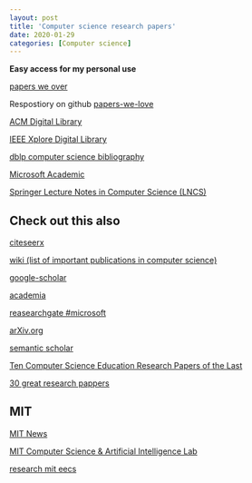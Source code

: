 ```yaml
---
layout: post
title: 'Computer science research papers'
date: 2020-01-29
categories: [Computer science]
---
```



**Easy access for my personal use**

[papers we over](https://paperswelove.org/) 

Respostiory on github [papers-we-love](https://github.com/papers-we-love/papers-we-love)



[ACM Digital Library](https://dl.acm.org/search/advanced)


[IEEE Xplore Digital Library](https://ieeexplore.ieee.org/Xplore/home.jsp)


[dblp computer science bibliography](https://dblp.uni-trier.de/)


[Microsoft Academic](https://academic.microsoft.com/home)


[Springer Lecture Notes in Computer Science (LNCS)](https://link.springer.com/search?facet-series=%22558%22)



## Check out this also

[citeseerx](http://citeseerx.ist.psu.edu/index)


[wiki (list of important publications in computer science)](https://en.m.wikipedia.org/wiki/List_of_important_publications_in_computer_science)



[google-scholar](https://scholar.google.com/)


[academia](https://www.academia.edu/)


[reasearchgate #microsoft](https://www.researchgate.net/)


[arXiv.org](https://arxiv.org/archive/cs)


[semantic scholar](https://www.semanticscholar.org/)


[Ten Computer Science Education Research Papers of the Last](https://www.acm.org/media-center/2019/march/sigcse-top-10-papers)


[30 great research pappers](https://www.aresearchguide.com/30-computer-science-research-paper-topics.html)

## MIT

[MIT News](http://news.mit.edu/topic/computers)


[MIT Computer Science & Artificial Intelligence Lab](https://www.csail.mit.edu/research)


[research mit eecs](https://www.eecs.mit.edu/research)
